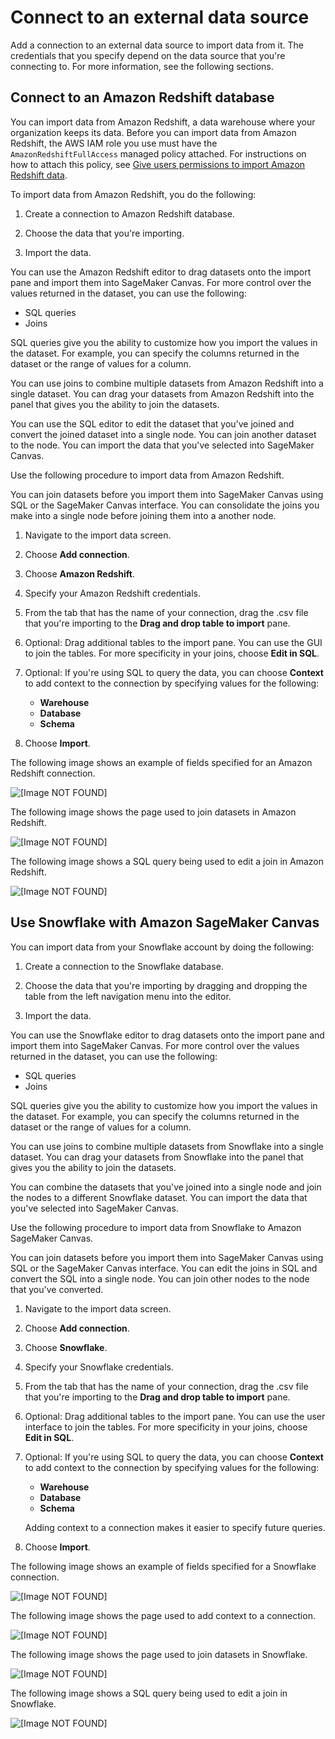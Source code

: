 # Connect to an external data source<a name="canvas-connecting-external"></a>

Add a connection to an external data source to import data from it\. The credentials that you specify depend on the data source that you're connecting to\. For more information, see the following sections\.

## Connect to an Amazon Redshift database<a name="canvas-connecting-redshift"></a>

You can import data from Amazon Redshift, a data warehouse where your organization keeps its data\. Before you can import data from Amazon Redshift, the AWS IAM role you use must have the `AmazonRedshiftFullAccess` managed policy attached\. For instructions on how to attach this policy, see [Give users permissions to import Amazon Redshift data](canvas-redshift-permissions.md)\. 

To import data from Amazon Redshift, you do the following:

1. Create a connection to Amazon Redshift database\.

1. Choose the data that you're importing\.

1. Import the data\.

You can use the Amazon Redshift editor to drag datasets onto the import pane and import them into SageMaker Canvas\. For more control over the values returned in the dataset, you can use the following:
+ SQL queries
+ Joins

SQL queries give you the ability to customize how you import the values in the dataset\. For example, you can specify the columns returned in the dataset or the range of values for a column\.

You can use joins to combine multiple datasets from Amazon Redshift into a single dataset\. You can drag your datasets from Amazon Redshift into the panel that gives you the ability to join the datasets\.

You can use the SQL editor to edit the dataset that you've joined and convert the joined dataset into a single node\. You can join another dataset to the node\. You can import the data that you've selected into SageMaker Canvas\.

Use the following procedure to import data from Amazon Redshift\.

You can join datasets before you import them into SageMaker Canvas using SQL or the SageMaker Canvas interface\. You can consolidate the joins you make into a single node before joining them into a another node\.

1. Navigate to the import data screen\.

1. Choose **Add connection**\.

1. Choose **Amazon Redshift**\.

1. Specify your Amazon Redshift credentials\.

1. From the tab that has the name of your connection, drag the \.csv file that you're importing to the **Drag and drop table to import** pane\.

1. Optional: Drag additional tables to the import pane\. You can use the GUI to join the tables\. For more specificity in your joins, choose **Edit in SQL**\.

1. Optional: If you're using SQL to query the data, you can choose **Context** to add context to the connection by specifying values for the following:
   + **Warehouse**
   + **Database**
   + **Schema**

1. Choose **Import**\.

The following image shows an example of fields specified for an Amazon Redshift connection\.

![\[Image NOT FOUND\]](http://docs.aws.amazon.com/sagemaker/latest/dg/images/studio/canvas/canvas-redshift-add-connection.png)

The following image shows the page used to join datasets in Amazon Redshift\.

![\[Image NOT FOUND\]](http://docs.aws.amazon.com/sagemaker/latest/dg/images/studio/canvas/canvas-redshift-join.png)

The following image shows a SQL query being used to edit a join in Amazon Redshift\.

![\[Image NOT FOUND\]](http://docs.aws.amazon.com/sagemaker/latest/dg/images/studio/canvas/canvas-redshift-edit-sql.png)

## Use Snowflake with Amazon SageMaker Canvas<a name="canvas-using-snowflake"></a>

You can import data from your Snowflake account by doing the following:

1. Create a connection to the Snowflake database\.

1. Choose the data that you're importing by dragging and dropping the table from the left navigation menu into the editor\.

1. Import the data\.

You can use the Snowflake editor to drag datasets onto the import pane and import them into SageMaker Canvas\. For more control over the values returned in the dataset, you can use the following:
+ SQL queries
+ Joins

SQL queries give you the ability to customize how you import the values in the dataset\. For example, you can specify the columns returned in the dataset or the range of values for a column\.

You can use joins to combine multiple datasets from Snowflake into a single dataset\. You can drag your datasets from Snowflake into the panel that gives you the ability to join the datasets\.

You can combine the datasets that you've joined into a single node and join the nodes to a different Snowflake dataset\. You can import the data that you've selected into SageMaker Canvas\.

Use the following procedure to import data from Snowflake to Amazon SageMaker Canvas\.

You can join datasets before you import them into SageMaker Canvas using SQL or the SageMaker Canvas interface\. You can edit the joins in SQL and convert the SQL into a single node\. You can join other nodes to the node that you've converted\.

1. Navigate to the import data screen\.

1. Choose **Add connection**\.

1. Choose **Snowflake**\.

1. Specify your Snowflake credentials\.

1. From the tab that has the name of your connection, drag the \.csv file that you're importing to the **Drag and drop table to import** pane\.

1. Optional: Drag additional tables to the import pane\. You can use the user interface to join the tables\. For more specificity in your joins, choose **Edit in SQL**\.

1. Optional: If you're using SQL to query the data, you can choose **Context** to add context to the connection by specifying values for the following:
   + **Warehouse**
   + **Database**
   + **Schema**

   Adding context to a connection makes it easier to specify future queries\.

1. Choose **Import**\.

The following image shows an example of fields specified for a Snowflake connection\.

![\[Image NOT FOUND\]](http://docs.aws.amazon.com/sagemaker/latest/dg/images/studio/canvas/canvas-snowflake-connection.png)

The following image shows the page used to add context to a connection\.

![\[Image NOT FOUND\]](http://docs.aws.amazon.com/sagemaker/latest/dg/images/studio/canvas/canvas-connection-context.png)

The following image shows the page used to join datasets in Snowflake\.

![\[Image NOT FOUND\]](http://docs.aws.amazon.com/sagemaker/latest/dg/images/studio/canvas/canvas-snowflake-join.png)

The following image shows a SQL query being used to edit a join in Snowflake\.

![\[Image NOT FOUND\]](http://docs.aws.amazon.com/sagemaker/latest/dg/images/studio/canvas/canvas-snowflake-edit-sql.png)